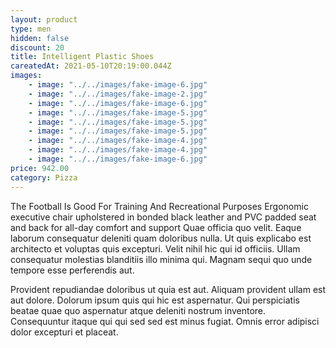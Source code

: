 ```yaml
---
layout: product
type: men
hidden: false
discount: 20
title: Intelligent Plastic Shoes
careatedAt: 2021-05-10T20:19:00.044Z
images:
    - image: "../../images/fake-image-6.jpg"
    - image: "../../images/fake-image-2.jpg"
    - image: "../../images/fake-image-6.jpg"
    - image: "../../images/fake-image-5.jpg"
    - image: "../../images/fake-image-5.jpg"
    - image: "../../images/fake-image-5.jpg"
    - image: "../../images/fake-image-4.jpg"
    - image: "../../images/fake-image-4.jpg"
    - image: "../../images/fake-image-6.jpg"
price: 942.00
category: Pizza
---
```

The Football Is Good For Training And Recreational Purposes
Ergonomic executive chair upholstered in bonded black leather and PVC padded seat and back for all-day comfort and support
Quae officia quo velit. Eaque laborum consequatur deleniti quam doloribus nulla. Ut quis explicabo est architecto et voluptas quis excepturi. Velit nihil hic qui id officiis. Ullam consequatur molestias blanditiis illo minima qui. Magnam sequi quo unde tempore esse perferendis aut.
 Provident repudiandae doloribus ut quia est aut. Aliquam provident ullam est aut dolore. Dolorum ipsum quis qui hic est aspernatur. Qui perspiciatis beatae quae quo aspernatur atque deleniti nostrum inventore. Consequuntur itaque qui qui sed sed est minus fugiat. Omnis error adipisci dolor excepturi et placeat.
